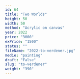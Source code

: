 ```yaml
---
id: 64
title: "Two Worlds"
height: 50
width: 50
method: "Acrylic on canvas"
year: 2022
price: "3000"
exPrice: "1500"
status: ""
fileName: "2022-to-verdener.jpg"
medie: "painting"
draft: "False"
slug: "to-verdener"
weight: "390"
---
```

